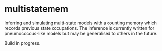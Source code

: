 # multistatemem
Inferring and simulating multi-state models with a counting memory which records previous state occupations. The inference is currently written for pneumococcus-like models but may be generalised to others in the future.

Build in progress.
